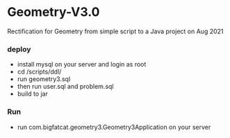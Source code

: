 # Geometry-V3.0
Rectification for Geometry from simple script to a Java project on Aug 2021

### deploy
* install mysql on your server and login as root
* cd /scripts/ddl/
* run geometry3.sql
* then run user.sql and problem.sql
* build to jar 

### Run
* run com.bigfatcat.geometry3.Geometry3Application on your server